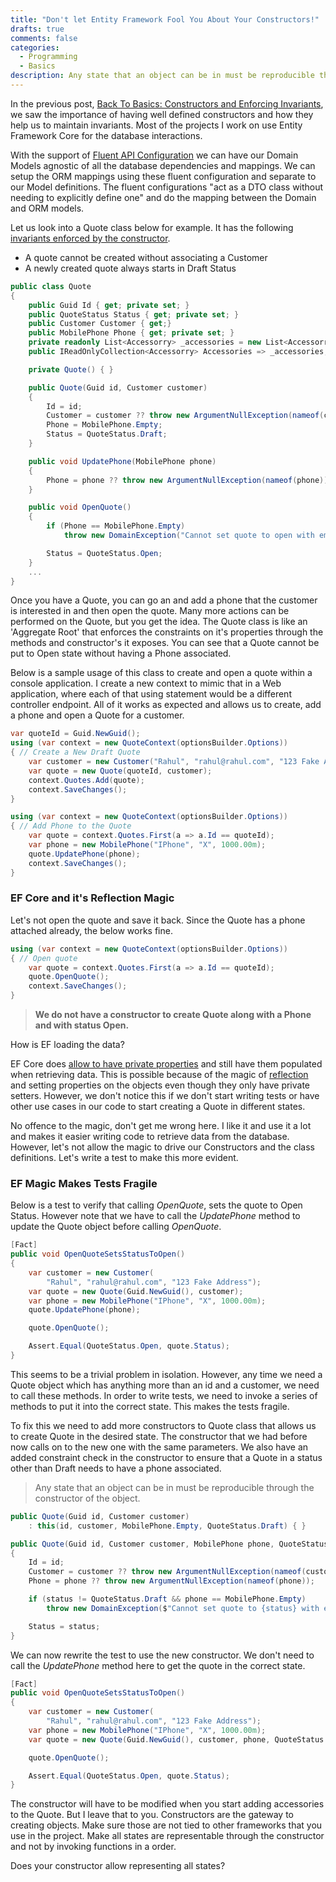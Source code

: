 ```yaml
---
title: "Don't let Entity Framework Fool You About Your Constructors!"
drafts: true
comments: false
categories:
  - Programming
  - Basics
description: Any state that an object can be in must be reproducible through the constructor of the object
---
```


In the previous post, [Back To Basics: Constructors and Enforcing Invariants](/blog/constructor_and_constraints/), we saw the importance of having well defined constructors and how they help us to maintain invariants. Most of the projects I work on use Entity Framework Core for the database interactions.

With the support of [Fluent API Configuration](https://www.learnentityframeworkcore.com/configuration/fluent-api) we can have our Domain Models agnostic of all the database dependencies and mappings. We can setup the ORM mappings using these fluent configuration and separate to our Model definitions. The fluent configurations "act as a DTO class without needing to explicitly define one" and do the mapping between the Domain and ORM models.

Let us look into a Quote class below for example. It has the following [invariants enforced by the constructor](/blog/constructor_and_constraints/).

- A quote cannot be created without associating a Customer
- A newly created quote always starts in Draft Status

```csharp
public class Quote
{
    public Guid Id { get; private set; }
    public QuoteStatus Status { get; private set; }
    public Customer Customer { get;}
    public MobilePhone Phone { get; private set; }
    private readonly List<Accessorry> _accessories = new List<Accessorry>();
    public IReadOnlyCollection<Accessorry> Accessories => _accessories;

    private Quote() { }

    public Quote(Guid id, Customer customer)
    {
        Id = id;
        Customer = customer ?? throw new ArgumentNullException(nameof(customer));
        Phone = MobilePhone.Empty;
        Status = QuoteStatus.Draft;
    }

    public void UpdatePhone(MobilePhone phone)
    {
        Phone = phone ?? throw new ArgumentNullException(nameof(phone));
    }

    public void OpenQuote()
    {
        if (Phone == MobilePhone.Empty)
            throw new DomainException("Cannot set quote to open with empty phone");

        Status = QuoteStatus.Open;
    }
    ...
}
```

Once you have a Quote, you can go an and add a phone that the customer is interested in and then open the quote. Many more actions can be performed on the Quote, but you get the idea. The Quote class is like an 'Aggregate Root' that enforces the constraints on it's properties through the methods and constructor's it exposes. You can see that a Quote cannot be put to Open state without having a Phone associated.

Below is a sample usage of this class to create and open a quote within a console application. I create a new context to mimic that in a Web application, where each of that using statement would be a different controller endpoint. All of it works as expected and allows us to create, add a phone and open a Quote for a customer.

```csharp
var quoteId = Guid.NewGuid();
using (var context = new QuoteContext(optionsBuilder.Options))
{ // Create a New Draft Quote
    var customer = new Customer("Rahul", "rahul@rahul.com", "123 Fake Address");
    var quote = new Quote(quoteId, customer);
    context.Quotes.Add(quote);
    context.SaveChanges();
}

using (var context = new QuoteContext(optionsBuilder.Options))
{ // Add Phone to the Quote
    var quote = context.Quotes.First(a => a.Id == quoteId);
    var phone = new MobilePhone("IPhone", "X", 1000.00m);
    quote.UpdatePhone(phone);
    context.SaveChanges();
}
```

### EF Core and it's Reflection Magic

Let's not open the quote and save it back. Since the Quote has a phone attached already, the below works fine.

```csharp
using (var context = new QuoteContext(optionsBuilder.Options))
{ // Open quote
    var quote = context.Quotes.First(a => a.Id == quoteId);
    quote.OpenQuote();
    context.SaveChanges();
}
```

> **We do not have a constructor to create Quote along with a Phone and with status Open.**

How is EF loading the data?

EF Core does [allow to have private properties](https://docs.microsoft.com/en-us/ef/core/modeling/constructors#read-only-properties) and still have them populated when retrieving data. This is possible because of the magic of [reflection](https://docs.microsoft.com/en-us/dotnet/csharp/programming-guide/concepts/reflection) and setting properties on the objects even though they only have private setters.
However, we don't notice this if we don't start writing tests or have other use cases in our code to start creating a Quote in different states.

No offence to the magic, don't get me wrong here. I like it and use it a lot and makes it easier writing code to retrieve data from the database. However, let's not allow the magic to drive our Constructors and the class definitions. Let's write a test to make this more evident.

### EF Magic Makes Tests Fragile

Below is a test to verify that calling _OpenQuote_, sets the quote to Open Status. However note that we have to call the _UpdatePhone_ method to update the Quote object before calling _OpenQuote_.

```csharp
[Fact]
public void OpenQuoteSetsStatusToOpen()
{
    var customer = new Customer(
        "Rahul", "rahul@rahul.com", "123 Fake Address");
    var quote = new Quote(Guid.NewGuid(), customer);
    var phone = new MobilePhone("IPhone", "X", 1000.00m);
    quote.UpdatePhone(phone);

    quote.OpenQuote();

    Assert.Equal(QuoteStatus.Open, quote.Status);
}
```

This seems to be a trivial problem in isolation. However, any time we need a Quote object which has anything more than an id and a customer, we need to call these methods. In order to write tests, we need to invoke a series of methods to put it into the correct state. This makes the tests fragile.

To fix this we need to add more constructors to Quote class that allows us to create Quote in the desired state. The constructor that we had before now calls on to the new one with the same parameters. We also have an added constraint check in the constructor to ensure that a Quote in a status other than Draft needs to have a phone associated.

> Any state that an object can be in must be reproducible through the constructor of the object.

```csharp
public Quote(Guid id, Customer customer)
    : this(id, customer, MobilePhone.Empty, QuoteStatus.Draft) { }

public Quote(Guid id, Customer customer, MobilePhone phone, QuoteStatus status)
{
    Id = id;
    Customer = customer ?? throw new ArgumentNullException(nameof(customer));
    Phone = phone ?? throw new ArgumentNullException(nameof(phone));

    if (status != QuoteStatus.Draft && phone == MobilePhone.Empty)
        throw new DomainException($"Cannot set quote to {status} with empty phone");

    Status = status;
}
```

We can now rewrite the test to use the new constructor. We don't need to call the _UpdatePhone_ method here to get the quote in the correct state.

```csharp
[Fact]
public void OpenQuoteSetsStatusToOpen()
{
    var customer = new Customer(
        "Rahul", "rahul@rahul.com", "123 Fake Address");
    var phone = new MobilePhone("IPhone", "X", 1000.00m);
    var quote = new Quote(Guid.NewGuid(), customer, phone, QuoteStatus.Draft);

    quote.OpenQuote();

    Assert.Equal(QuoteStatus.Open, quote.Status);
}
```

The constructor will have to be modified when you start adding accessories to the Quote. But I leave that to you. Constructors are the gateway to creating objects. Make sure those are not tied to other frameworks that you use in the project. Make all states are representable through the constructor and not by invoking functions in a order.

Does your constructor allow representing all states?
